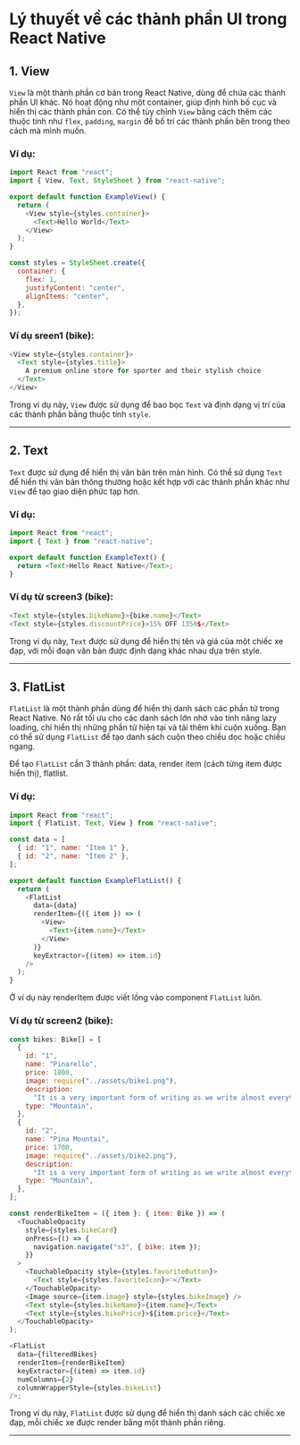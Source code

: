 # Lý thuyết về các thành phần UI trong React Native

## 1. View

`View` là một thành phần cơ bản trong React Native, dùng để chứa các thành phần UI khác. Nó hoạt động như một container, giúp định hình bố cục và hiển thị các thành phần con. Có thể tùy chỉnh `View` bằng cách thêm các thuộc tính như `flex`, `padding`, `margin` để bố trí các thành phần bên trong theo cách mà mình muốn.

### Ví dụ:

```javascript
import React from "react";
import { View, Text, StyleSheet } from "react-native";

export default function ExampleView() {
  return (
    <View style={styles.container}>
      <Text>Hello World</Text>
    </View>
  );
}

const styles = StyleSheet.create({
  container: {
    flex: 1,
    justifyContent: "center",
    alignItems: "center",
  },
});
```

### Ví dụ sreen1 (bike):

```javascript
<View style={styles.container}>
  <Text style={styles.title}>
    A premium online store for sporter and their stylish choice
  </Text>
</View>
```

Trong ví dụ này, `View` được sử dụng để bao bọc `Text` và định dạng vị trí của các thành phần bằng thuộc tính `style`.

---

## 2. Text

`Text` được sử dụng để hiển thị văn bản trên màn hình. Có thể sử dụng `Text` để hiển thị văn bản thông thường hoặc kết hợp với các thành phần khác như `View` để tạo giao diện phức tạp hơn.

### Ví dụ:

```javascript
import React from "react";
import { Text } from "react-native";

export default function ExampleText() {
  return <Text>Hello React Native</Text>;
}
```

### Ví dụ từ screen3 (bike):

```javascript
<Text style={styles.bikeName}>{bike.name}</Text>
<Text style={styles.discountPrice}>15% OFF 1350$</Text>
```

Trong ví dụ này, `Text` được sử dụng để hiển thị tên và giá của một chiếc xe đạp, với mỗi đoạn văn bản được định dạng khác nhau dựa trên style.

---

## 3. FlatList

`FlatList` là một thành phần dùng để hiển thị danh sách các phần tử trong React Native. Nó rất tối ưu cho các danh sách lớn nhờ vào tính năng lazy loading, chỉ hiển thị những phần tử hiện tại và tải thêm khi cuộn xuống. Bạn có thể sử dụng `FlatList` để tạo danh sách cuộn theo chiều dọc hoặc chiều ngang.

Để tạo `FlatList` cần 3 thành phần: data, render item (cách từng item được hiển thị), flatlist.

### Ví dụ:

```javascript
import React from "react";
import { FlatList, Text, View } from "react-native";

const data = [
  { id: "1", name: "Item 1" },
  { id: "2", name: "Item 2" },
];

export default function ExampleFlatList() {
  return (
    <FlatList
      data={data}
      renderItem={({ item }) => (
        <View>
          <Text>{item.name}</Text>
        </View>
      )}
      keyExtractor={(item) => item.id}
    />
  );
}
```

Ở ví dụ này renderItem được viết lồng vào component `FlatList` luôn.

### Ví dụ từ screen2 (bike):

```javascript
const bikes: Bike[] = [
  {
    id: "1",
    name: "Pinarello",
    price: 1800,
    image: require("../assets/bike1.png"),
    description:
      "It is a very important form of writing as we write almost everything in paragraphs, be it an answer, essay, story, emails, etc.",
    type: "Mountain",
  },
  {
    id: "2",
    name: "Pina Mountai",
    price: 1700,
    image: require("../assets/bike2.png"),
    description:
      "It is a very important form of writing as we write almost everything in paragraphs, be it an answer, essay, story, emails, etc.",
    type: "Mountain",
  },
];

const renderBikeItem = ({ item }: { item: Bike }) => (
  <TouchableOpacity
    style={styles.bikeCard}
    onPress={() => {
      navigation.navigate("s3", { bike: item });
    }}
  >
    <TouchableOpacity style={styles.favoriteButton}>
      <Text style={styles.favoriteIcon}>♡</Text>
    </TouchableOpacity>
    <Image source={item.image} style={styles.bikeImage} />
    <Text style={styles.bikeName}>{item.name}</Text>
    <Text style={styles.bikePrice}>${item.price}</Text>
  </TouchableOpacity>
);

<FlatList
  data={filteredBikes}
  renderItem={renderBikeItem}
  keyExtractor={(item) => item.id}
  numColumns={2}
  columnWrapperStyle={styles.bikeList}
/>;
```

Trong ví dụ này, `FlatList` được sử dụng để hiển thị danh sách các chiếc xe đạp, mỗi chiếc xe được render bằng một thành phần riêng.

---

